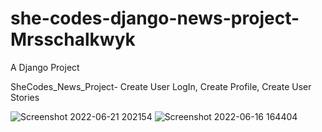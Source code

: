 # she-codes-django-news-project-Mrsschalkwyk
 
A Django Project 

SheCodes_News_Project- Create User LogIn, Create Profile, Create User Stories

![Screenshot 2022-06-21 202154](https://user-images.githubusercontent.com/96808682/183877774-58378ddc-8466-4c78-9352-049da9a83d0d.png)
![Screenshot 2022-06-16 164404](https://user-images.githubusercontent.com/96808682/183877905-b57833a9-215f-4808-9892-542b1e9cc7a1.png)
